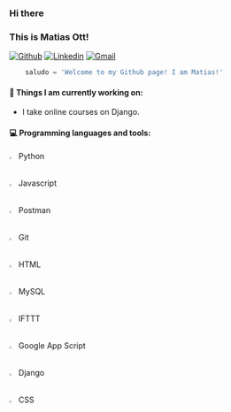 ### Hi there 
### This is Matias Ott!

[![Github](https://img.shields.io/badge/-Github-000?style=flat&logo=Github&logoColor=white)](https://github.com/matiasott)
[![Linkedin](https://img.shields.io/badge/-LinkedIn-blue?style=flat&logo=Linkedin&logoColor=white)](https://www.linkedin.com/in/jorge-matias-ott-05765b23a/)
[![Gmail](https://img.shields.io/badge/-Gmail-c14438?style=flat&logo=Gmail&logoColor=white)](mailto:jorgematiasott@gmail.com)

```python
    saludo = 'Welcome to my Github page! I am Matias!'
```

#### 🌱 Things I am currently working on: 
- I take online courses on Django.

#### :computer: Programming languages and tools: 
<p>	
<img width="1%" src="https://www.vectorlogo.zone/logos/python/python-icon.svg"> &nbsp Python <br />
<img width="1%" src="https://www.vectorlogo.zone/logos/javascript/javascript-icon.svg"> &nbsp Javascript <br />
<img width="1%" src="https://www.vectorlogo.zone/logos/getpostman/getpostman-icon.svg"> &nbsp Postman <br />
<img width="1%" src="https://www.vectorlogo.zone/logos/git-scm/git-scm-icon.svg"> &nbsp Git <br />
<img width="1%" src="https://www.vectorlogo.zone/logos/w3_html5/w3_html5-icon.svg"> &nbsp HTML <br />
<img width="1%" src="https://www.vectorlogo.zone/logos/mysql/mysql-icon.svg"> &nbsp MySQL <br />
<img width="1%" src="https://www.vectorlogo.zone/logos/ifttt/ifttt-icon.svg"> &nbsp IFTTT <br />
<img width="1%" src="https://www.vectorlogo.zone/logos/google_drive/google_drive-icon.svg"> &nbsp Google App Script <br />
<img width="1%" src="https://encrypted-tbn0.gstatic.com/images?q=tbn:ANd9GcQscweyvfutPn5sedFwsbqL4ORlhAg-MVZvWcyo7PcXpWjW6vpxiCYstXmKHp2GLaPoZUk&usqp=CAU"> &nbsp Django <br />
<img width="1%" src="https://cdn-icons-png.flaticon.com/512/732/732190.png"> &nbsp CSS <br />
</p>

<!--
**matiasott/matiasott** is a ✨ _special_ ✨ repository because its `README.md` (this file) appears on your GitHub profile.

Here are some ideas to get you started:

- 🔭 I’m currently working on ...
- 🌱 I’m currently learning ...
- 👯 I’m looking to collaborate on ...
- 🤔 I’m looking for help with ...
- 💬 Ask me about ...
- 📫 How to reach me: ...
- 😄 Pronouns: ...
- ⚡ Fun fact: ...
-->
